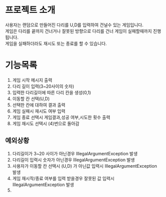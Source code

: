 프로젝트 소개
==========
사용자는 랜덤으로 만들어진 다리를 U,D를 입력하여 건널수 있는 게임입니다.<BR>
게임은 다리를 끝까지 건너거나 잘못된 방향으로 다리를 건너 게임이 실패할때까지 진행됩니다.<BR>
게임을 실패하더라도 재시도 또는 종료를 할 수 있습니다.

기능목록
======
1. 게임 시작 메시지 출력
2. 다리 길이 입력(3~20사이의 숫자)
3. 입력한 다리길이에 따른 다리 칸을 생성(0,1)
4. 이동할 칸 선택(U,D)
5. 선택한 칸에 대하여 결과 출력
6. 게임 실패시 재시도 여부 입력
7. 게임 종료 선택시 게임결과,성공 여부,시도한 횟수 출력
8. 게임 재시도 선택시 (4)번으로 돌아감



예외상황
------
1. 다리길이가 3~20 사이가 아닌경우 IllegalArgumentException 발생
2. 다리길이 입력시 숫자가 아닌경우 IllegalArgumentException 발생
3. 사용자가 이동할 칸 선택시 (U,D) 가 아닌값 입력시 IllegalArgumentException 발생
4. 게임 재시작/종료 여부를 입력 받을경우 잘못된 값 입력시 IllegalArgumentException 발생
5. 
